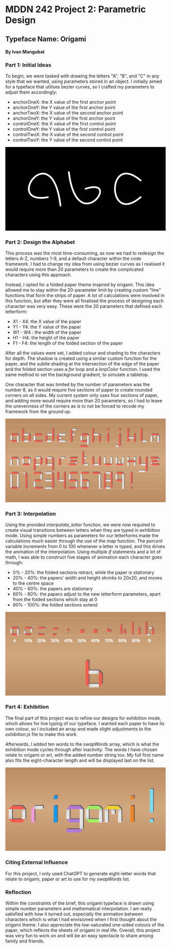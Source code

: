 # MDDN 242 Project 2: Parametric Design
## Typeface Name: Origami
#### By Ivan Mangubat
### Part 1: Initial Ideas
To begin, we were tasked with drawing the letters "A", "B", and "C" in any style that we wanted, using parameters stored in an object. I initially aimed for a typeface that utilises bezier curves, so I crafted my parameters to adjust them accordingly:

- anchorOneX: the X value of the first anchor point
- anchorOneY: the Y value of the first anchor point
- anchorTwoX: the X value of the second anchor point
- anchorOneY: the Y value of the first anchor point
- controlOneX: the X value of the first control point
- controlOneY: the Y value of the first control point
- controlTwoX: the X value of the second control point
- controlTwoY: the Y value of the second control point

![Sketch](images/sketch.png)
### Part 2: Design the Alphabet
This process was the most time-consuming, as now we had to redesign the letters A-Z, numbers 1-9, and a default character within the code framework. I had to change my idea from using bezier curves as I realised it would require more than 20 parameters to create the complicated characters using this approach.

Instead, I opted for a folded paper theme inspired by origami.  This idea allowed me to stay within the 20-parameter limit by creating custom "line" functions that form the strips of paper. A lot of calculations were involved in this function, but after they were all finalised the process of designing each character was very easy. These were the 20 parameters that defined each letterform:

- X1 - X4: the X value of the paper
- Y1 - Y4: the Y value of the paper
- W1 - W4 : the width of the paper
- H1 - H4: the height of the paper
- F1 - F4: the length of the folded section of the paper

After all the values were set, I added colour and shading to the characters for depth. The shadow is created using a similar custom function for the paper, and the subtle shading at the intersection of the edge of the paper and the folded section uses a *for* loop and a *lerpColor* function. I used the same method to set the background gradient, to simulate a tabletop.

One character that was limited by the number of parameters was the number 8, as it would require five sections of paper to create rounded corners on all sides. My current system only uses four sections of paper, and adding more would require more than 20 parameters, so I had to leave the unevenness of the corners as is to not be forced to recode my framework from the ground up.

![Alphabet](images/alphabet.png)
### Part 3: Interpolation
Using the provided *interpolate_letter* function, we were now required to create visual transitions between letters when they are typed in exhibition mode. Using simple numbers as parameters for our letterforms made the calculations much easier through the use of the *map* function. The *percent* variable increments from 0 to 100 whenever a letter is typed, and this drives the animation of the interpolation. Using multiple *if* statements and a lot of math, I was able to construct five stages of animation each character goes through:

- 0% - 20%: the folded sections retract, while the paper is stationary
- 20% - 40%: the papers' width and height shrinks to 20x20, and moves to the centre space
- 40% - 60%: the papers are stationary
- 60% - 80%: the papers adjust to the new letterform parameters, apart from the folded sections which stay at 0
- 80% - 100%: the folded sections extend

![Interpolation](images/interaction.png)
### Part 4: Exhibition
The final part of this project was to refine our designs for exhibition mode, which allows for live typing of our typeface. I wanted each paper to have its own colour, so I included an array and made slight adjustments to the *exhibition.js* file to make this work.

Afterwards, I added ten words to the *swapWords* array, which is what the exhibition mode cycles through after inactivity. The words I have chosen relate to origami or art, with the added number string too. My full first name also fits the eight-character length and will be displayed last on the list.

![Exhibition](preview.jpg)
### Citing External Influence
For this project, I only used ChatGPT to generate eight-letter words that relate to origami, paper or art to use for my *swapWords* list.

### Reflection
Within the constraints of the brief, this origami typeface is drawn using simple number parameters and mathematical interpolation. I am really satisfied with how it turned out, especially the animation between characters which is what I had envisioned when I first thought about the origami theme. I also appreciate the low-saturated one-sided colours of the paper, which reflects the sheets of origami in real life. Overall, this project was very fun to work on and will be an easy spectacle to share among family and friends.